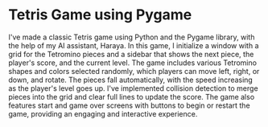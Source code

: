 # Tetris Game using Pygame

I've made a classic Tetris game using Python and the Pygame library, with the help of my AI assistant, Haraya. In this game, I initialize a window with a grid for the Tetromino pieces and a sidebar that shows the next piece, the player's score, and the current level. The game includes various Tetromino shapes and colors selected randomly, which players can move left, right, or down, and rotate. The pieces fall automatically, with the speed increasing as the player's level goes up. I've implemented collision detection to merge pieces into the grid and clear full lines to update the score. The game also features start and game over screens with buttons to begin or restart the game, providing an engaging and interactive experience.
